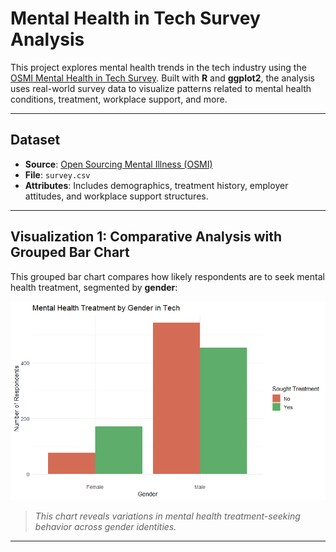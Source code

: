 # Mental Health in Tech Survey Analysis

This project explores mental health trends in the tech industry using the [OSMI Mental Health in Tech Survey](https://www.kaggle.com/datasets/osmi/mental-health-in-tech-survey). Built with **R** and **ggplot2**, the analysis uses real-world survey data to visualize patterns related to mental health conditions, treatment, workplace support, and more.

---

## Dataset

- **Source**: [Open Sourcing Mental Illness (OSMI)](https://osmihelp.org/research)
- **File**: `survey.csv`
- **Attributes**: Includes demographics, treatment history, employer attitudes, and workplace support structures.

---

## Visualization 1: Comparative Analysis with Grouped Bar Chart

This grouped bar chart compares how likely respondents are to seek mental health treatment, segmented by **gender**:

![image_alt](https://github.com/zJayTech/Mental-Health-in-Tech-Survey-Analysis/blob/main/treatment-by-gender.png?raw=true)

> *This chart reveals variations in mental health treatment-seeking behavior across gender identities.*

---
